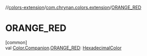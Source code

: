 //[colors-extension](../../index.md)/[com.chrynan.colors.extension](index.md)/[ORANGE_RED](-o-r-a-n-g-e_-r-e-d.md)

# ORANGE_RED

[common]\
val [Color.Companion](../../../colors-core/colors-core/com.chrynan.colors/-color/-companion/index.md).[ORANGE_RED](-o-r-a-n-g-e_-r-e-d.md): [HexadecimalColor](../../../colors-core/colors-core/com.chrynan.colors/-hexadecimal-color/index.md)

